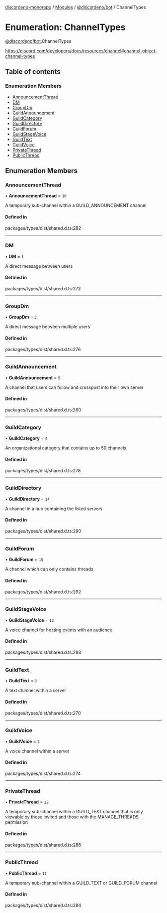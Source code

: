 [discordeno-monorepo](../README.md) / [Modules](../modules.md) / [@discordeno/bot](../modules/discordeno_bot.md) / ChannelTypes

# Enumeration: ChannelTypes

[@discordeno/bot](../modules/discordeno_bot.md).ChannelTypes

https://discord.com/developers/docs/resources/channel#channel-object-channel-types

## Table of contents

### Enumeration Members

- [AnnouncementThread](discordeno_bot.ChannelTypes.md#announcementthread)
- [DM](discordeno_bot.ChannelTypes.md#dm)
- [GroupDm](discordeno_bot.ChannelTypes.md#groupdm)
- [GuildAnnouncement](discordeno_bot.ChannelTypes.md#guildannouncement)
- [GuildCategory](discordeno_bot.ChannelTypes.md#guildcategory)
- [GuildDirectory](discordeno_bot.ChannelTypes.md#guilddirectory)
- [GuildForum](discordeno_bot.ChannelTypes.md#guildforum)
- [GuildStageVoice](discordeno_bot.ChannelTypes.md#guildstagevoice)
- [GuildText](discordeno_bot.ChannelTypes.md#guildtext)
- [GuildVoice](discordeno_bot.ChannelTypes.md#guildvoice)
- [PrivateThread](discordeno_bot.ChannelTypes.md#privatethread)
- [PublicThread](discordeno_bot.ChannelTypes.md#publicthread)

## Enumeration Members

### AnnouncementThread

• **AnnouncementThread** = `10`

A temporary sub-channel within a GUILD_ANNOUNCEMENT channel

#### Defined in

packages/types/dist/shared.d.ts:282

---

### DM

• **DM** = `1`

A direct message between users

#### Defined in

packages/types/dist/shared.d.ts:272

---

### GroupDm

• **GroupDm** = `3`

A direct message between multiple users

#### Defined in

packages/types/dist/shared.d.ts:276

---

### GuildAnnouncement

• **GuildAnnouncement** = `5`

A channel that users can follow and crosspost into their own server

#### Defined in

packages/types/dist/shared.d.ts:280

---

### GuildCategory

• **GuildCategory** = `4`

An organizational category that contains up to 50 channels

#### Defined in

packages/types/dist/shared.d.ts:278

---

### GuildDirectory

• **GuildDirectory** = `14`

A channel in a hub containing the listed servers

#### Defined in

packages/types/dist/shared.d.ts:290

---

### GuildForum

• **GuildForum** = `15`

A channel which can only contains threads

#### Defined in

packages/types/dist/shared.d.ts:292

---

### GuildStageVoice

• **GuildStageVoice** = `13`

A voice channel for hosting events with an audience

#### Defined in

packages/types/dist/shared.d.ts:288

---

### GuildText

• **GuildText** = `0`

A text channel within a server

#### Defined in

packages/types/dist/shared.d.ts:270

---

### GuildVoice

• **GuildVoice** = `2`

A voice channel within a server

#### Defined in

packages/types/dist/shared.d.ts:274

---

### PrivateThread

• **PrivateThread** = `12`

A temporary sub-channel within a GUILD_TEXT channel that is only viewable by those invited and those with the MANAGE_THREADS permission

#### Defined in

packages/types/dist/shared.d.ts:286

---

### PublicThread

• **PublicThread** = `11`

A temporary sub-channel within a GUILD_TEXT or GUILD_FORUM channel

#### Defined in

packages/types/dist/shared.d.ts:284
